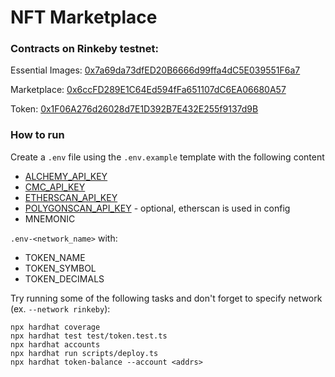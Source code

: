# NFT Marketplace

### Contracts on Rinkeby testnet:

Essential Images: [0x7a69da73dfED20B6666d99ffa4dC5E039551F6a7](https://rinkeby.etherscan.io/token/0x7a69da73dfED20B6666d99ffa4dC5E039551F6a7)

Marketplace: [0x6ccFD289E1C64Ed594fFa651107dC6EA06680A57](https://rinkeby.etherscan.io/address/0xfc97a67AD6910904BF07D898D603b049E78d6457)

Token: [0x1F06A276d26028d7E1D392B7E432E255f9137d9B](https://rinkeby.etherscan.io/token/0x1F06A276d26028d7E1D392B7E432E255f9137d9B)

### How to run

Create a `.env` file using the `.env.example` template with the following content
- [ALCHEMY_API_KEY](https://www.alchemy.com/)
- [CMC_API_KEY](https://coinmarketcap.com/api/)
- [ETHERSCAN_API_KEY](https://etherscan.io/apis)
- [POLYGONSCAN_API_KEY](https://polygonscan.com/apis) - optional, etherscan is used in config
- MNEMONIC

`.env-<network_name>` with:
- TOKEN_NAME
- TOKEN_SYMBOL
- TOKEN_DECIMALS

Try running some of the following tasks and don't forget to specify network (ex. `--network rinkeby`):

```shell
npx hardhat coverage
npx hardhat test test/token.test.ts
npx hardhat accounts
npx hardhat run scripts/deploy.ts
npx hardhat token-balance --account <addrs>
```